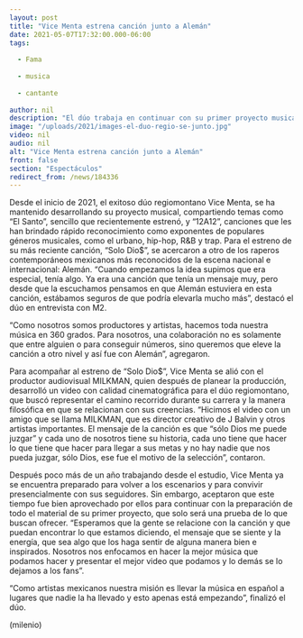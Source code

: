 ```yaml
---
layout: post
title: "Vice Menta estrena canción junto a Alemán"
date: 2021-05-07T17:32:00.000-06:00
tags:
  
  - Fama
  
  - musica
  
  - cantante
  
author: nil
description: "El dúo trabaja en continuar con su primer proyecto musical."
image: "/uploads/2021/images-el-duo-regio-se-junto.jpg"
video: nil
audio: nil
alt: "Vice Menta estrena canción junto a Alemán"
front: false
section: "Espectáculos"
redirect_from: /news/184336
---
```


Desde el inicio de 2021, el exitoso dúo regiomontano Vice Menta, se ha mantenido desarrollando su proyecto musical, compartiendo temas como “El Santo”, sencillo que recientemente estrenó, y “12A12”, canciones que les han brindado rápido reconocimiento como exponentes de populares géneros musicales, como el urbano, hip-hop, R&B y trap. Para el estreno de su más reciente canción, “Solo Dio$”, se acercaron a otro de los raperos contemporáneos mexicanos más reconocidos de la escena nacional e internacional: Alemán. “Cuando empezamos la idea supimos que era especial, tenía algo. Ya era una canción que tenía un mensaje muy, pero desde que la escuchamos pensamos en que Alemán estuviera en esta canción, estábamos seguros de que podría elevarla mucho más”, destacó el dúo en entrevista con M2. 

“Como nosotros somos productores y artistas, hacemos toda nuestra música en 360 grados. Para nosotros, una colaboración no es solamente que entre alguien o para conseguir números, sino queremos que eleve la canción a otro nivel y así fue con Alemán”, agregaron. 

Para acompañar al estreno de “Solo Dio$”, Vice Menta se alió con el productor audiovisual MILKMAN, quien después de planear la producción, desarrolló un video con calidad cinematográfica para el dúo regiomontano, que buscó representar el camino recorrido durante su carrera y la manera filosófica en que se relacionan con sus creencias. “Hicimos el video con un amigo que se llama MILKMAN, que es director creativo de J Balvin y otros artistas importantes. El mensaje de la canción es que “sólo Dios me puede juzgar” y cada uno de nosotros tiene su historia, cada uno tiene que hacer lo que tiene que hacer para llegar a sus metas y no hay nadie que nos pueda juzgar, sólo Dios, ese fue el motivo de la selección”, contaron. 

Después poco más de un año trabajando desde el estudio, Vice Menta ya se encuentra preparado para volver a los escenarios y para convivir presencialmente con sus seguidores. Sin embargo, aceptaron que este tiempo fue bien aprovechado por ellos para continuar con la preparación de todo el material de su primer proyecto, que solo será una prueba de lo que buscan ofrecer. “Esperamos que la gente se relacione con la canción y que puedan encontrar lo que estamos diciendo, el mensaje que se siente y la energía, que sea algo que los haga sentir de alguna manera bien e inspirados. Nosotros nos enfocamos en hacer la mejor música que podamos hacer y presentar el mejor video que podamos y lo demás se lo dejamos a los fans”. 

“Como artistas mexicanos nuestra misión es llevar la música en español a lugares que nadie la ha llevado y esto apenas está empezando”, finalizó el dúo. 

(milenio)